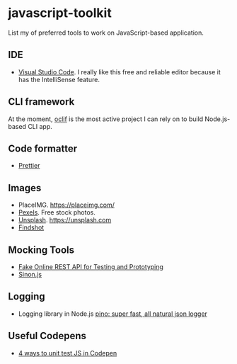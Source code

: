 # javascript-toolkit
List my of preferred tools to work on JavaScript-based application.

## IDE

- [Visual Studio Code](https://code.visualstudio.com/). I really like this free and reliable editor because it has the IntelliSense feature.

## CLI framework

At the moment, [oclif](https://github.com/oclif/oclif) is the most active project I can rely on to build Node.js-based CLI app.

## Code formatter

- [Prettier](prettier.io)

## Images

- PlaceIMG. https://placeimg.com/
- [Pexels](https://www.pexels.com/). Free stock photos.
- [Unsplash](https://unsplash.com). https://unsplash.com
- [Findshot](https://findshot.com/)

## Mocking Tools

- [Fake Online REST API for Testing and Prototyping](https://jsonplaceholder.typicode.com/)
- [Sinon.js](http://sinonjs.org/)

## Logging

- Logging library in Node.js [pino: super fast, all natural json logger](https://github.com/pinojs/pino)

## Useful Codepens

- [4 ways to unit test JS in Codepen
](https://codepen.io/brownerd/post/4-ways-to-unit-test-js-in-codepen)
